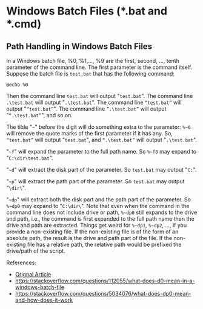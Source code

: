 # Windows Batch Files (\*.bat and \*.cmd)

## Path Handling in Windows Batch Files

In a Windows batch file, %0, %1,…, %9 are the first, second, …, tenth parameter of the command line. The first parameter is the command itself. Suppose the batch file is `test.bat` that has the following command:

```
@echo %0
```

Then the command line `test.bat` will output "`test.bat`". The command line `.\test.bat` will output "`.\test.bat`". The command line `“test.bat”` will output "`“test.bat”`". The command line `”.\test.bat”` will output "`“.\test.bat”`", and so on.

The tilde "`~`" before the digit will do something extra to the parameter: `%~0` will remove the quote marks of the first parameter if it has any. So, `“test.bat”` will output "`test.bat`", and  `“.\test.bat”` will output "`.\test.bat`".

"`~f`" will expand the parameter to the full path name. So `%~f0` may expand to "`C:\dir\test.bat`".

"`~d`" will extract the disk part of the parameter. So `test.bat` may output "`C:`".

"`~p`" will extract the path part of the parameter. So `test.bat` may output "`\dir\`".

"`~dp`" will extract both the disk part and the path part of the parameter. So `%~dp0` may expand to "`C:\dir\`". Note that even when the command in the command line does not include drive or path, `%~dp0` still expands to the drive and path, i.e., the command is first expanded to the full path name then the drive and path are extracted. Things get weird for `%~dp1`, `%~dp2`, …, if you provide a non-existing file. If the non-existing file is of the form of an absolute path, the result is the drive and path part of the file. If the non-existing file has a relative path, the relative path would be prefixed the drive/path of the script.

References:
- [Orignal Article](https://myprogrammingnotes.com/0-0-f0-dp0-bat-file.html)
- https://stackoverflow.com/questions/112055/what-does-d0-mean-in-a-windows-batch-file
- https://stackoverflow.com/questions/5034076/what-does-dp0-mean-and-how-does-it-work
